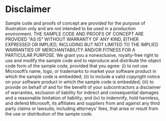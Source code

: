 # Disclaimer

Sample code and proofs of concept are provided for the purpose of illustration only and are not intended to be used in a production environment.  THE SAMPLE CODE AND PROOFS OF CONCEPT ARE PROVIDED "AS IS" WITHOUT WARRANTY OF ANY KIND, EITHER EXPRESSED OR IMPLIED, INCLUDING BUT NOT LIMITED TO THE IMPLIED WARRANTIES OF MERCHANTABILITY AND/OR FITNESS FOR A PARTICULAR PURPOSE. We grant you a nonexclusive, royalty-free right to use and modify the sample code and to reproduce and distribute the object code form of the sample code, provided that you agree: (i) to not use Microsoft’s name, logo, or trademarks to market your software product in which the sample code is embedded; (ii) to include a valid copyright notice on your software product in which the sample code is embedded; (iii) to provide on behalf of and for the benefit of your subcontractors a disclaimer of warranties, exclusion of liability for indirect and consequential damages and a reasonable limitation of liability;  and (iv) to indemnify, hold harmless, and defend Microsoft, its affiliates  and suppliers from and against any third party claims or lawsuits, including attorneys’ fees, that arise or result from the use or distribution of the sample code.
